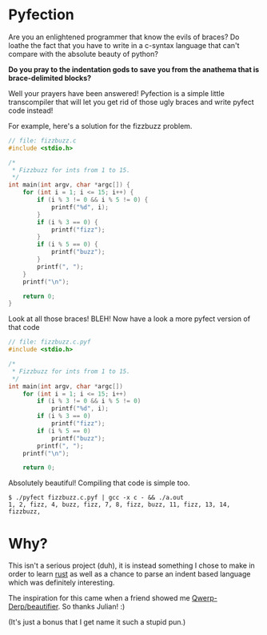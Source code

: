 Pyfection
=

Are you an enlightened programmer that know the evils of braces? Do loathe the fact that you have to write in a c-syntax language that can't compare with the absolute beauty of python?

**Do you pray to the indentation gods to save you from the anathema that is brace-delimited blocks?**

Well your prayers have been answered! Pyfection is a simple little transcompiler that will let you get rid of those ugly braces and write pyfect code instead!

For example, here's a solution for the fizzbuzz problem.
```c
// file: fizzbuzz.c
#include <stdio.h>

/*
 * Fizzbuzz for ints from 1 to 15.
 */
int main(int argv, char *argc[]) {
    for (int i = 1; i <= 15; i++) {
        if (i % 3 != 0 && i % 5 != 0) {
            printf("%d", i);
        }
        if (i % 3 == 0) {
            printf("fizz");
        }
        if (i % 5 == 0) {
            printf("buzz");
        }
        printf(", ");
    }
    printf("\n");

    return 0;
}
```

Look at all those braces! BLEH!
Now have a look a more pyfect version of that code

```c
// file: fizzbuzz.c.pyf
#include <stdio.h>

/*
 * Fizzbuzz for ints from 1 to 15.
 */
int main(int argv, char *argc[])
    for (int i = 1; i <= 15; i++)
        if (i % 3 != 0 && i % 5 != 0)
            printf("%d", i);
        if (i % 3 == 0)
            printf("fizz");
        if (i % 5 == 0)
            printf("buzz");
        printf(", ");
    printf("\n");

    return 0;
```

Absolutely beautiful! Compiling that code is simple too.

```
$ ./pyfect fizzbuzz.c.pyf | gcc -x c - && ./a.out
1, 2, fizz, 4, buzz, fizz, 7, 8, fizz, buzz, 11, fizz, 13, 14, fizzbuzz,
```

Why?
=
This isn't a serious project (duh), it is instead something I chose to make in order to learn [rust](http://rust-lang.org) as well as a chance to parse an indent based language which was definitely interesting.

The inspiration for this came when a friend showed me [Qwerp-Derp/beautifier](https://github.com/Qwerp-Derp/beautifier). So thanks Julian! :)

(It's just a bonus that I get name it such a stupid pun.)
